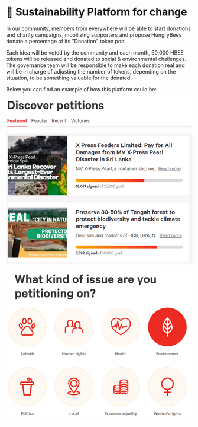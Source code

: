 # 🌊 Sustainability Platform for change

In our community, members from everywhere will be able to start donations and charity campaigns, mobilizing supporters and propose HungryBees donate a percentage of its "Donation" token pool.

Each idea will be voted by the community and each month, 50,000 HBEE tokens will be released and donated to social & environmental challenges. The governance team will be responsible to make each donation real and will be in charge of adjusting the number of tokens, depending on the situation, to be something valuable for the donated.

Below you can find an example of how this platform could be:

![](<../.gitbook/assets/image (29).png>)

![](<../.gitbook/assets/image (14).png>)

![](<../.gitbook/assets/image (31).png>)
